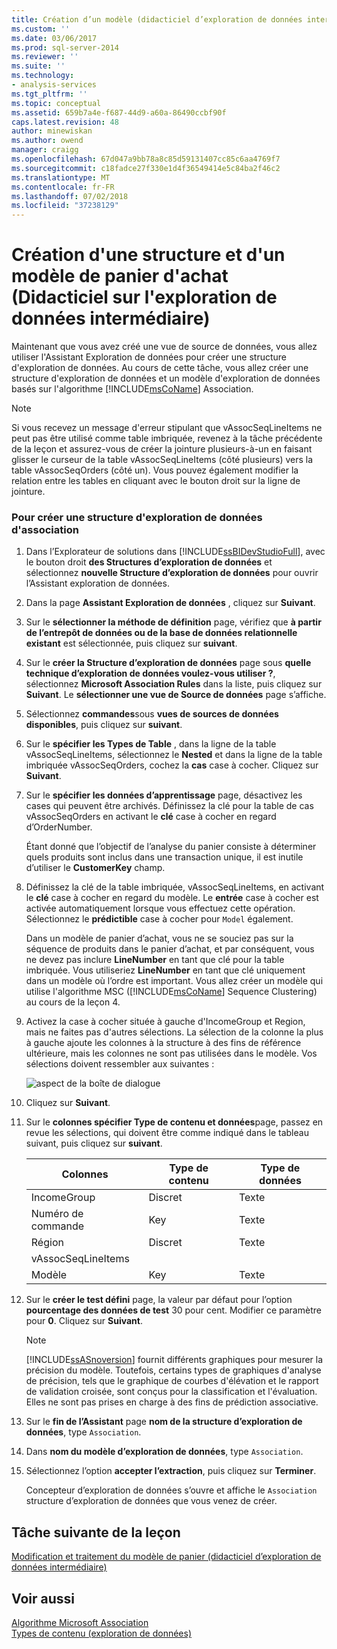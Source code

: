 ```yaml
---
title: Création d’un modèle (didacticiel d’exploration de données intermédiaire) et la Structure Market Basket | Microsoft Docs
ms.custom: ''
ms.date: 03/06/2017
ms.prod: sql-server-2014
ms.reviewer: ''
ms.suite: ''
ms.technology:
- analysis-services
ms.tgt_pltfrm: ''
ms.topic: conceptual
ms.assetid: 659b7a4e-f687-44d9-a60a-86490ccbf90f
caps.latest.revision: 48
author: minewiskan
ms.author: owend
manager: craigg
ms.openlocfilehash: 67d047a9bb78a8c85d59131407cc85c6aa4769f7
ms.sourcegitcommit: c18fadce27f330e1d4f36549414e5c84ba2f46c2
ms.translationtype: MT
ms.contentlocale: fr-FR
ms.lasthandoff: 07/02/2018
ms.locfileid: "37238129"
---
```

# <a name="creating-a-market-basket-structure-and-model-intermediate-data-mining-tutorial"></a>Création d'une structure et d'un modèle de panier d'achat (Didacticiel sur l'exploration de données intermédiaire)
  Maintenant que vous avez créé une vue de source de données, vous allez utiliser l'Assistant Exploration de données pour créer une structure d'exploration de données. Au cours de cette tâche, vous allez créer une structure d'exploration de données et un modèle d'exploration de données basés sur l'algorithme [!INCLUDE[msCoName](../includes/msconame-md.md)] Association.  
  
> [!NOTE]  
>  Si vous recevez un message d'erreur stipulant que vAssocSeqLineItems ne peut pas être utilisé comme table imbriquée, revenez à la tâche précédente de la leçon et assurez-vous de créer la jointure plusieurs-à-un en faisant glisser le curseur de la table vAssocSeqLineItems (côté plusieurs) vers la table vAssocSeqOrders (côté un). Vous pouvez également modifier la relation entre les tables en cliquant avec le bouton droit sur la ligne de jointure.  
  
### <a name="to-create-an-association-mining-structure"></a>Pour créer une structure d'exploration de données d'association  
  
1.  Dans l’Explorateur de solutions dans [!INCLUDE[ssBIDevStudioFull](../includes/ssbidevstudiofull-md.md)], avec le bouton droit **des Structures d’exploration de données** et sélectionnez **nouvelle Structure d’exploration de données** pour ouvrir l’Assistant exploration de données.  
  
2.  Dans la page **Assistant Exploration de données** , cliquez sur **Suivant**.  
  
3.  Sur le **sélectionner la méthode de définition** page, vérifiez que **à partir de l’entrepôt de données ou de la base de données relationnelle existant** est sélectionnée, puis cliquez sur **suivant**.  
  
4.  Sur le **créer la Structure d’exploration de données** page sous **quelle technique d’exploration de données voulez-vous utiliser ?**, sélectionnez **Microsoft Association Rules** dans la liste, puis cliquez sur **Suivant**. Le **sélectionner une vue de Source de données** page s’affiche.  
  
5.  Sélectionnez **commandes**sous **vues de sources de données disponibles**, puis cliquez sur **suivant**.  
  
6.  Sur le **spécifier les Types de Table** , dans la ligne de la table vAssocSeqLineItems, sélectionnez le **Nested** et dans la ligne de la table imbriquée vAssocSeqOrders, cochez la **cas** case à cocher. Cliquez sur **Suivant**.  
  
7.  Sur le **spécifier les données d’apprentissage** page, désactivez les cases qui peuvent être archivés. Définissez la clé pour la table de cas vAssocSeqOrders en activant le **clé** case à cocher en regard d’OrderNumber.  
  
     Étant donné que l’objectif de l’analyse du panier consiste à déterminer quels produits sont inclus dans une transaction unique, il est inutile d’utiliser le **CustomerKey** champ.  
  
8.  Définissez la clé de la table imbriquée, vAssocSeqLineItems, en activant le **clé** case à cocher en regard du modèle. Le **entrée** case à cocher est activée automatiquement lorsque vous effectuez cette opération. Sélectionnez le **prédictible** case à cocher pour `Model` également.  
  
     Dans un modèle de panier d’achat, vous ne se souciez pas sur la séquence de produits dans le panier d’achat, et par conséquent, vous ne devez pas inclure **LineNumber** en tant que clé pour la table imbriquée. Vous utiliseriez **LineNumber** en tant que clé uniquement dans un modèle où l’ordre est important. Vous allez créer un modèle qui utilise l'algorithme MSC ([!INCLUDE[msCoName](../includes/msconame-md.md)] Sequence Clustering) au cours de la leçon 4.  
  
9. Activez la case à cocher située à gauche d'IncomeGroup et Region, mais ne faites pas d'autres sélections. La sélection de la colonne la plus à gauche ajoute les colonnes à la structure à des fins de référence ultérieure, mais les colonnes ne sont pas utilisées dans le modèle. Vos sélections doivent ressembler aux suivantes :  
  
     ![aspect de la boîte de dialogue](../../2014/tutorials/media/tutorial-configassocmodel.gif "aspect de la boîte de dialogue")  
  
10. Cliquez sur **Suivant**.  
  
11. Sur le **colonnes spécifier Type de contenu et données**page, passez en revue les sélections, qui doivent être comme indiqué dans le tableau suivant, puis cliquez sur **suivant**.  
  
    |Colonnes|Type de contenu|Type de données|  
    |-------------|------------------|---------------|  
    |IncomeGroup|Discret|Texte|  
    |Numéro de commande|Key|Texte|  
    |Région|Discret|Texte|  
    |vAssocSeqLineItems|||  
    |Modèle|Key|Texte|  
  
12. Sur le **créer le test défini** page, la valeur par défaut pour l’option **pourcentage des données de test** 30 pour cent. Modifier ce paramètre pour **0**. Cliquez sur **Suivant**.  
  
    > [!NOTE]  
    >  [!INCLUDE[ssASnoversion](../includes/ssasnoversion-md.md)] fournit différents graphiques pour mesurer la précision du modèle. Toutefois, certains types de graphiques d'analyse de précision, tels que le graphique de courbes d'élévation et le rapport de validation croisée, sont conçus pour la classification et l'évaluation. Elles ne sont pas prises en charge à des fins de prédiction associative.  
  
13. Sur le **fin de l’Assistant** page **nom de la structure d’exploration de données**, type `Association`.  
  
14. Dans **nom du modèle d’exploration de données**, type `Association`.  
  
15. Sélectionnez l’option **accepter l’extraction**, puis cliquez sur **Terminer**.  
  
     Concepteur d’exploration de données s’ouvre et affiche le `Association` structure d’exploration de données que vous venez de créer.  
  
## <a name="next-task-in-lesson"></a>Tâche suivante de la leçon  
 [Modification et traitement du modèle de panier &#40;didacticiel d’exploration de données intermédiaire&#41;](../../2014/tutorials/modify-process-market-basket-model-intermediate-data-mining-tutorial.md)  
  
## <a name="see-also"></a>Voir aussi  
 [Algorithme Microsoft Association](../../2014/analysis-services/data-mining/microsoft-association-algorithm.md)   
 [Types de contenu &#40;exploration de données&#41;](../../2014/analysis-services/data-mining/content-types-data-mining.md)  
  
  
